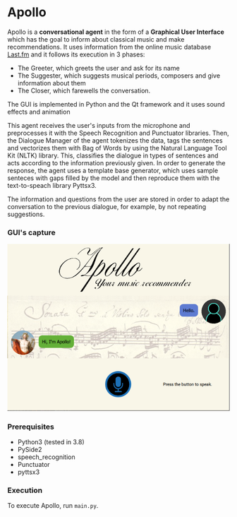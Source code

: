 # Apollo

Apollo is a **conversational agent** in the form of a **Graphical User Interface** which has the goal to inform about classical music and make recommendations. It uses information from the online music database [Last.fm](https://www.last.fm/) and it follows its execution in 3 phases: 
* The Greeter, which greets the user and ask for its name
* The Suggester, which suggests musical periods, composers and give information about them
* The Closer, which farewells the conversation. 

The GUI is implemented in Python and the Qt framework and it uses sound effects and animation

This agent receives the user's inputs from the microphone and preprocesses it with the Speech Recognition and Punctuator libraries. Then, the Dialogue Manager of the agent tokenizes the data, tags the sentences and vectorizes them with Bag of Words by using the Natural Language Tool Kit (NLTK) library. This, classifies the dialogue in types of sentences and acts according to the information previously given. In order to generate the response, the agent uses a template base generator, which uses sample senteces with gaps filled by the model and then reproduce them with the text-to-speach library Pyttsx3. 

The information and questions from the user are stored in order to adapt the conversation to the previous dialogue, for example, by not repeating suggestions.

### GUI's capture ###
![Apollo GUI](apollo_gui.png)

### Prerequisites ###

* Python3 (tested in 3.8)
* PySide2
* speech_recognition
* Punctuator
* pyttsx3

### Execution

To execute Apollo, run ``main.py``.
